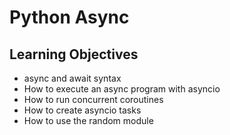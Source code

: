 # Python Async
## Learning Objectives
- async and await syntax
- How to execute an async program with asyncio
- How to run concurrent coroutines
- How to create asyncio tasks
- How to use the random module
